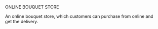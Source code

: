 ONLINE BOUQUET STORE

An online bouquet store, which customers can purchase from online and get the delivery.

